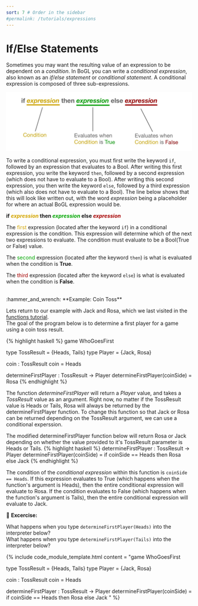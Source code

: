 ```yaml
---
sort: 7 # Order in the sidebar
#permalink: /tutorials/expressions
---
```

 
# If/Else Statements 

Sometimes you may want the resulting value of an expression to be dependent on a *condition*.
In BoGL you can write a *conditional expression*, also known as an *if/else statement* or *conditional statement*.
A conditional expression is composed of three sub-expressions.

![conditional expression anatomy](../imgs/conditional_logic-conditional-expression-anatomy.jpg)

To write a conditional expression, you must first write the keyword `if`, followed by an expression that evaluates to a Bool.
After writing this first expression, you write the keyword `then`, followed by a second expression (which does not have to evaluate to a Bool).
After writing this second expression, you then write the keyword `else`, followed by a third expression (which also does not have to evaluate to a Bool). The line below shows that this will look like written out, with the word *expression* being a placeholder for where an actual BoGL expression would be.

**if *<span style="color:#D3A500">expression</span>* then *<span style="color:#00A600">expression</span>* else *<span style="color:#A60000">expression</span>***

The <span style="color:#D3A500">first</span> expression (located after the keyword `if`) in a conditional expression is the condition. This expression will determine which of the next two expressions to evaluate.
The condition must evaluate to be a Bool(True or False) value.

The <span style="color:#00A600">second</span> expression (located after the keyword `then`) is what is evaluated when the condition is **True**.

The <span style="color:#A60000">third</span> expression (located after the keyword `else`) is what is evaluated when the condition is **False**.


<br/>
:hammer_and_wrench: **Example: Coin Toss**

Lets return to our example with Jack and Rosa, which we last visited in the [functions tutorial](./functions).  
The goal of the program below is to determine a first player for a game using a coin toss result.

{% highlight haskell %}
game WhoGoesFirst

type TossResult = {Heads, Tails}
type Player = {Jack, Rosa}

coin : TossResult
coin = Heads

determineFirstPlayer : TossResult -> Player
determineFirstPlayer(coinSide) = Rosa
{% endhighlight %}

The function *determineFirstPlayer* will return a *Player* value, and takes a *TossResult* value as an argument. Right now, no matter if the TossResult value is Heads or Tails, Rosa will always be returned by the determineFirstPlayer function. To change this function so that Jack or Rosa can be returned depending on the TossResult argument, we can use a conditional experssion.

The modified determineFirstPlayer function below will return Rosa or Jack depending on whether the value provided to it's TossResult parameter is Heads or Tails.
{% highlight haskell %}
determineFirstPlayer : TossResult -> Player
determineFirstPlayer(coinSide) = if coinSide == Heads then Rosa else Jack
{% endhighlight %}

The condition of the *conditional expression* within this function is `coinSide == Heads`. If this expression evaluates to True (which happens when the function's argument is Heads), then the entire conditional expression will evaluate to Rosa. If the condition evaluates to False (which happens when the function's argument is Tails), then the entire conditional expression will evaluate to Jack.

:dart: **Excercise:**  

What happens when you type `determineFirstPlayer(Heads)` into the interpreter below?  
What happens when you type `determineFirstPlayer(Tails)` into the interpreter below?

{% include code_module_template.html 
content = "game WhoGoesFirst

type TossResult = {Heads, Tails}
type Player = {Jack, Rosa}

coin : TossResult
coin = Heads

determineFirstPlayer : TossResult -> Player
determineFirstPlayer(coinSide) = if coinSide == Heads then Rosa else Jack
"
%}

